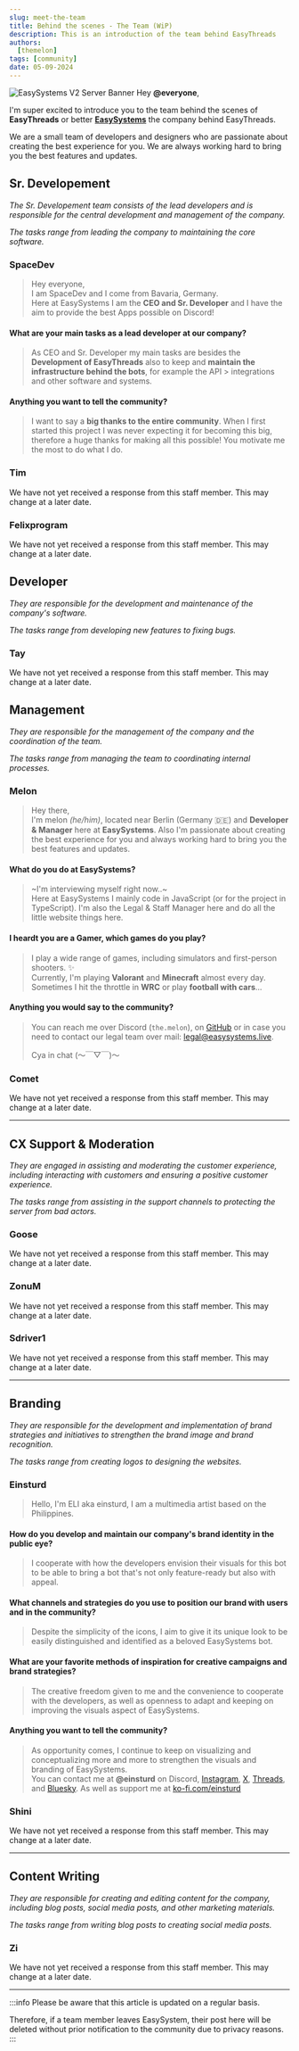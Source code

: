 ```yaml
---
slug: meet-the-team
title: Behind the scenes - The Team (WiP)
description: This is an introduction of the team behind EasyThreads
authors:
  [themelon]
tags: [community]
date: 05-09-2024
---
```

![EasySystems V2 Server Banner](../../static/img/easysystems_v2_banner.png)
Hey **@everyone**,

I'm super excited to introduce you to the team behind the scenes of **EasyThreads** or better **[EasySystems](https://easystems.live)** the company behind EasyThreads. 
<!-- truncate -->
We are a small team of developers and designers who are passionate about creating the best experience for you. We are always working hard to bring you the best features and updates.

## Sr. Developement
_The Sr. Developement team consists of the lead developers and is responsible for the central development and management of the company._

_The tasks range from leading the company to maintaining the core software._
### SpaceDev
> Hey everyone,  
> I am SpaceDev and I come from Bavaria, Germany.   
Here at EasySystems I am the **CEO and Sr. Developer** and I have the aim to provide the best Apps possible on Discord!

#### What are your main tasks as a lead developer at our company?  

> As CEO and Sr. Developer my main tasks are besides the **Development of EasyThreads** also to keep and **maintain the infrastructure behind the bots**, for example the API > integrations and other software and systems.

#### Anything you want to tell the community?  

> I want to say a **big thanks to the entire community**. When I first started this project I was never expecting it for becoming this big, therefore a huge thanks for making all this possible! You motivate me the most to do what I do.
### Tim
We have not yet received a response from this staff member. This may change at a later date.
### Felixprogram
We have not yet received a response from this staff member. This may change at a later date.

## Developer
_They are responsible for the development and maintenance of the company's software._

_The tasks range from developing new features to fixing bugs._
### Tay
We have not yet received a response from this staff member. This may change at a later date.

## Management
_They are responsible for the management of the company and the coordination of the team._

_The tasks range from managing the team to coordinating internal processes._
### Melon
> Hey there,  
> I'm melon _(he/him)_, located near Berlin (Germany 🇩🇪)  and **Developer & Manager** here at **EasySystems**. Also I'm passionate about creating the best experience for you and always working hard to bring you the best features and updates.  

#### What do you do at EasySystems?

> ~I'm interviewing myself right now..~  
Here at EasySystems I mainly code in JavaScript (or for the project in TypeScript). I'm also the Legal & Staff Manager here  and do all the little website things here.
>
#### I heardt you are a Gamer, which games do you play?
> I play a wide range of games, including simulators and first-person shooters. ✨  
Currently, I'm playing __Valorant__ and __Minecraft__ almost every day. Sometimes I hit the throttle in __WRC__ or play __football with cars__...

#### Anything you would say to the community?
> You can reach me over Discord (`the.melon`), on [GitHub](https://github.com/themelone2) or in case you need to contact our legal team over mail: [legal@easysystems.live](mailto:legal@easysystems.live).  
>
> Cya in chat (～￣▽￣)～

### Comet
We have not yet received a response from this staff member. This may change at a later date.

---

## CX Support & Moderation
_They are engaged in assisting and moderating the customer experience, including interacting with customers and ensuring a positive customer experience._

_The tasks range from assisting in the support channels to protecting the server from bad actors._
### Goose
We have not yet received a response from this staff member. This may change at a later date.
### ZonuM
We have not yet received a response from this staff member. This may change at a later date.
### Sdriver1
We have not yet received a response from this staff member. This may change at a later date.

---

## Branding
_They are responsible for the development and implementation of brand strategies and initiatives to strengthen the brand image and brand recognition._

_The tasks range from creating logos to designing the websites._
### Einsturd
> Hello, I'm ELI aka einsturd, I am a multimedia artist based on the Philippines.

#### How do you develop and maintain our company's brand identity in the public eye?
> I cooperate with how the developers envision their visuals for this bot to be able to bring a bot that's not only feature-ready but also with appeal.

#### What channels and strategies do you use to position our brand with users and in the community?
> Despite the simplicity of the icons, I aim to give it its unique look to be easily distinguished and identified as a beloved EasySystems bot.
 
#### What are your favorite methods of inspiration for creative campaigns and brand strategies?
> The creative freedom given to me and the convenience to cooperate with the developers, as well as openness to adapt and keeping on improving the visuals aspect of EasySystems.

#### Anything you want to tell the community?
> As opportunity comes, I continue to keep on visualizing and conceptualizing more and more to strengthen the visuals and branding of EasySystems.  
You can contact me at **@einsturd** on Discord, [Instagram](https://instagram.com/einsturd), [X](https://x.com/einsturd), [Threads](https://www.threads.net/@einsturd), and [Bluesky](https://bsky.app/profile/einsturd.bsky.social). As well as support me at [ko-fi.com/einsturd](https://ko-fi.com/einsturd)
### Shini
We have not yet received a response from this staff member. This may change at a later date.

---

## Content Writing
_They are responsible for creating and editing content for the company, including blog posts, social media posts, and other marketing materials._

_The tasks range from writing blog posts to creating social media posts._
### Zi
We have not yet received a response from this staff member. This may change at a later date.

---
:::info
Please be aware that this article is updated on a regular basis.  

Therefore, if a team member leaves EasySystem, their post here will be deleted without prior notification to the community due to privacy reasons.
:::
